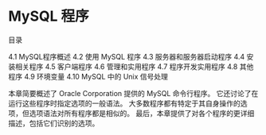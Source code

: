 # MySQL 程序

目录

4.1 MySQL程序概述
4.2 使用 MySQL 程序
4.3 服务器和服务器启动程序
4.4 安装相关程序
4.5 客户端程序
4.6 管理和实用程序
4.7 程序开发实用程序
4.8 其他程序
4.9 环境变量
4.10 MySQL 中的 Unix 信号处理

本章简要概述了 Oracle Corporation 提供的 MySQL 命令行程序。 它还讨论了在运行这些程序时指定选项的一般语法。 大多数程序都有特定于其自身操作的选项，但选项语法对所有程序都是相似的。 最后，本章提供了对各个程序的更详细描述，包括它们识别的选项。
